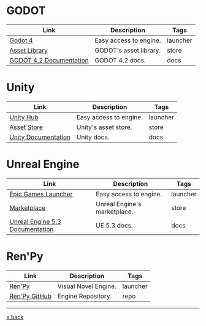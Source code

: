 # GODOT
| Link                                                                         | Description                  | Tags     |
| ---------------------------------------------------------------------------- | ---------------------------- | -------- |
| [Godot 4](https://godotengine.org/download/)                                 | Easy access to engine.       | launcher |
| [Asset Library](https://godotengine.org/asset-library/asset)                 | GODOT's asset library.       | store    |
| [GODOT 4.2 Documentation](https://docs.godotengine.org/en/stable/index.html) | GODOT 4.2 docs.              | docs     |

# Unity
| Link                                                                         | Description                  | Tags     |
| ---------------------------------------------------------------------------- | ---------------------------- | -------- |
| [Unity Hub](https://unity.com/download)                                      | Easy access to engine.       | launcher |
| [Asset Store](https://assetstore.unity.com/)                                 | Unity's asset store.         | store    |
| [Unity Documentation](https://docs.unity.com/)                               | Unity docs.                  | docs     |

# Unreal Engine
| Link                                                                         | Description                  | Tags     |
| ---------------------------------------------------------------------------- | ---------------------------- | -------- |
| [Epic Games Launcher](https://www.unrealengine.com/en-US/download)           | Easy access to engine.       | launcher |
| [Marketplace](https://www.unrealengine.com/marketplace/en-US/store)          | Unreal Engine's marketplace. | store    |
| [Unreal Engine 5.3 Documentation](https://docs.unrealengine.com/5.3/en-US/)  | UE 5.3 docs.                 | docs     |

# Ren'Py
| Link                                                                         | Description                  | Tags     |
| ---------------------------------------------------------------------------- | ---------------------------- | -------- |
| [Ren'Py](https://www.renpy.org/)                                             | Visual Novel Engine.         | launcher |
| [Ren'Py GitHub](https://github.com/renpy/renpy)                              | Engine Repository.           | repo     |

---
[« back](README.md)
